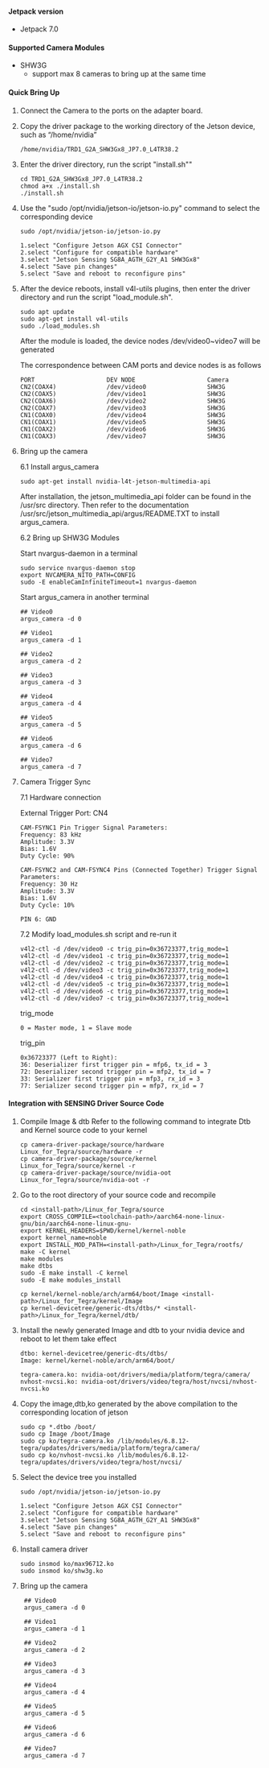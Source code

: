 #### Jetpack version

* Jetpack 7.0

#### Supported Camera Modules

* SHW3G
  * support max 8 cameras to bring up at the same time


#### Quick Bring Up

1. Connect the Camera to the ports on the adapter board.

2. Copy the driver package to the working directory of the Jetson device, such as “/home/nvidia”

   ```
   /home/nvidia/TRD1_G2A_SHW3Gx8_JP7.0_L4TR38.2
   ```
3. Enter the driver directory, run the script "install.sh""

   ```
   cd TRD1_G2A_SHW3Gx8_JP7.0_L4TR38.2
   chmod a+x ./install.sh
   ./install.sh
   ```
4. Use the "sudo /opt/nvidia/jetson-io/jetson-io.py" command to select the corresponding device

   ```
   sudo /opt/nvidia/jetson-io/jetson-io.py

   1.select "Configure Jetson AGX CSI Connector"
   2.select "Configure for compatible hardware"
   3.select "Jetson Sensing SG8A_AGTH_G2Y_A1 SHW3Gx8"
   4.select "Save pin changes"
   5.select "Save and reboot to reconfigure pins"
   ```

5. After the device reboots, install v4l-utils plugins, then enter the driver directory and run the script "load_module.sh".

   ```
   sudo apt update
   sudo apt-get install v4l-utils
   sudo ./load_modules.sh
   ```
   After the module is loaded, the device nodes /dev/video0~video7 will be generated

   The correspondence between CAM ports and device nodes is as follows

    ```
    PORT                    DEV NODE                    Camera
    CN2(COAX4)              /dev/video0                 SHW3G
    CN2(COAX5)              /dev/video1                 SHW3G
    CN2(COAX6)              /dev/video2                 SHW3G
    CN2(COAX7)              /dev/video3                 SHW3G
    CN1(COAX0)              /dev/video4                 SHW3G
    CN1(COAX1)              /dev/video5                 SHW3G
    CN1(COAX2)              /dev/video6                 SHW3G
    CN1(COAX3)              /dev/video7                 SHW3G
 
    ```

6. Bring up the camera

    6.1 Install argus_camera
    ```
    sudo apt-get install nvidia-l4t-jetson-multimedia-api
    ```
    After installation, the jetson_multimedia_api folder can be found in the /usr/src directory. Then refer to the documentation /usr/src/jetson_multimedia_api/argus/README.TXT to install argus_camera.

    6.2 Bring up SHW3G Modules

    Start nvargus-daemon in a terminal
    ```
    sudo service nvargus-daemon stop
    export NVCAMERA_NITO_PATH=CONFIG
    sudo -E enableCamInfiniteTimeout=1 nvargus-daemon
    ```

    Start argus_camera in another terminal
    ```
    ## Video0
    argus_camera -d 0

    ## Video1
    argus_camera -d 1

    ## Video2
    argus_camera -d 2

    ## Video3
    argus_camera -d 3

    ## Video4
    argus_camera -d 4

    ## Video5
    argus_camera -d 5

    ## Video6
    argus_camera -d 6

    ## Video7
    argus_camera -d 7
    ```

7. Camera Trigger Sync

   7.1 Hardware connection

   External Trigger Port: CN4

   ```
   CAM-FSYNC1 Pin Trigger Signal Parameters:
   Frequency: 83 kHz
   Amplitude: 3.3V
   Bias: 1.6V
   Duty Cycle: 90%

   CAM-FSYNC2 and CAM-FSYNC4 Pins (Connected Together) Trigger Signal Parameters:
   Frequency: 30 Hz
   Amplitude: 3.3V
   Bias: 1.6V
   Duty Cycle: 10%

   PIN 6: GND
   ```

   7.2 Modify load_modules.sh script and re-run it

   ```
   v4l2-ctl -d /dev/video0 -c trig_pin=0x36723377,trig_mode=1
   v4l2-ctl -d /dev/video1 -c trig_pin=0x36723377,trig_mode=1
   v4l2-ctl -d /dev/video2 -c trig_pin=0x36723377,trig_mode=1
   v4l2-ctl -d /dev/video3 -c trig_pin=0x36723377,trig_mode=1
   v4l2-ctl -d /dev/video4 -c trig_pin=0x36723377,trig_mode=1
   v4l2-ctl -d /dev/video5 -c trig_pin=0x36723377,trig_mode=1
   v4l2-ctl -d /dev/video6 -c trig_pin=0x36723377,trig_mode=1
   v4l2-ctl -d /dev/video7 -c trig_pin=0x36723377,trig_mode=1
   ```

   trig_mode
   ```
   0 = Master mode, 1 = Slave mode
   ```

   trig_pin
   ```
   0x36723377 (Left to Right):
   36: Deserializer first trigger pin = mfp6, tx_id = 3
   72: Deserializer second trigger pin = mfp2, tx_id = 7
   33: Serializer first trigger pin = mfp3, rx_id = 3
   77: Serializer second trigger pin = mfp7, rx_id = 7
   ```

#### Integration with SENSING Driver Source Code

1. Compile Image & dtb
   Refer to the following command to integrate Dtb and Kernel source code to your kernel

   ```
   cp camera-driver-package/source/hardware Linux_for_Tegra/source/hardware -r
   cp camera-driver-package/source/kernel Linux_for_Tegra/source/kernel -r
   cp camera-driver-package/source/nvidia-oot Linux_for_Tegra/source/nvidia-oot -r
   ```
2. Go to the root directory of your source code and recompile

   ```
   cd <install-path>/Linux_for_Tegra/source
   export CROSS_COMPILE=<toolchain-path>/aarch64-none-linux-gnu/bin/aarch64-none-linux-gnu-
   export KERNEL_HEADERS=$PWD/kernel/kernel-noble
   export kernel_name=noble
   export INSTALL_MOD_PATH=<install-path>/Linux_for_Tegra/rootfs/
   make -C kernel
   make modules
   make dtbs
   sudo -E make install -C kernel
   sudo -E make modules_install

   cp kernel/kernel-noble/arch/arm64/boot/Image <install-path>/Linux_for_Tegra/kernel/Image
   cp kernel-devicetree/generic-dts/dtbs/* <install-path>/Linux_for_Tegra/kernel/dtb/
   ```
3. Install the newly generated Image and dtb to your nvidia device and reboot to let them take effect

   ```
   dtbo: kernel-devicetree/generic-dts/dtbs/
   Image: kernel/kernel-noble/arch/arm64/boot/

   tegra-camera.ko: nvidia-oot/drivers/media/platform/tegra/camera/
   nvhost-nvcsi.ko: nvidia-oot/drivers/video/tegra/host/nvcsi/nvhost-nvcsi.ko
   ```
4. Copy the image,dtb,ko generated by the above compilation to the corresponding location of jetson

   ```
   sudo cp *.dtbo /boot/
   sudo cp Image /boot/Image
   sudo cp ko/tegra-camera.ko /lib/modules/6.8.12-tegra/updates/drivers/media/platform/tegra/camera/
   sudo cp ko/nvhost-nvcsi.ko /lib/modules/6.8.12-tegra/updates/drivers/video/tegra/host/nvcsi/
   ```
5. Select the device tree you installed

   ```
   sudo /opt/nvidia/jetson-io/jetson-io.py

   1.select "Configure Jetson AGX CSI Connector"
   2.select "Configure for compatible hardware"
   3.select "Jetson Sensing SG8A_AGTH_G2Y_A1 SHW3Gx8"
   4.select "Save pin changes"
   5.select "Save and reboot to reconfigure pins"
   ```
6. Install camera driver

   ```
   sudo insmod ko/max96712.ko
   sudo insmod ko/shw3g.ko
   ```
7. Bring up the camera

   ```
    ## Video0
    argus_camera -d 0

    ## Video1
    argus_camera -d 1

    ## Video2
    argus_camera -d 2

    ## Video3
    argus_camera -d 3

    ## Video4
    argus_camera -d 4

    ## Video5
    argus_camera -d 5

    ## Video6
    argus_camera -d 6

    ## Video7
    argus_camera -d 7
    
   ```
